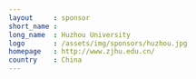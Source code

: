 ```yaml
---
layout     : sponsor
short_name : 
long_name  : Huzhou University
logo       : /assets/img/sponsors/huzhou.jpg
homepage   : http://www.zjhu.edu.cn/
country    : China
---
```


